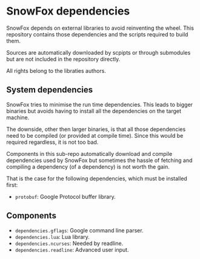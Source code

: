 SnowFox dependencies
====================
SnowFox depends on external libraries to avoid reinventing the wheel.
This repository contains those dependencies and the scripts
required to build them.

Sources are automatically downloaded by scpipts or through
submodules but are not included in the repository directly.

All rights belong to the libraties authors.


System dependencies
-------------------
SnowFox tries to minimise the run time dependencies.
This leads to bigger binaries but avoids having to install all
the dependencies on the target machine.

The downside, other then larger binaries, is that all those
dependencies need to be compiled (or provided at compile time).
Since this would be required regardless, it is not too bad.

Components in this sub-repo automatically download and compile
dependencies used by SnowFox but sometimes the hassle of
fetching and compiling a dependency (of a dependency) is not
worth the gain.

That is the case for the following dependencies,
which must be installed first:

  * `protobuf`: Google Protocol buffer library.


Components
----------

  * `dependencies.gflags`: Google command line parser.
  * `dependencies.lua`: Lua library.
  * `dependencies.ncurses`: Needed by readline.
  * `dependencies.readline`: Advanced user input.
